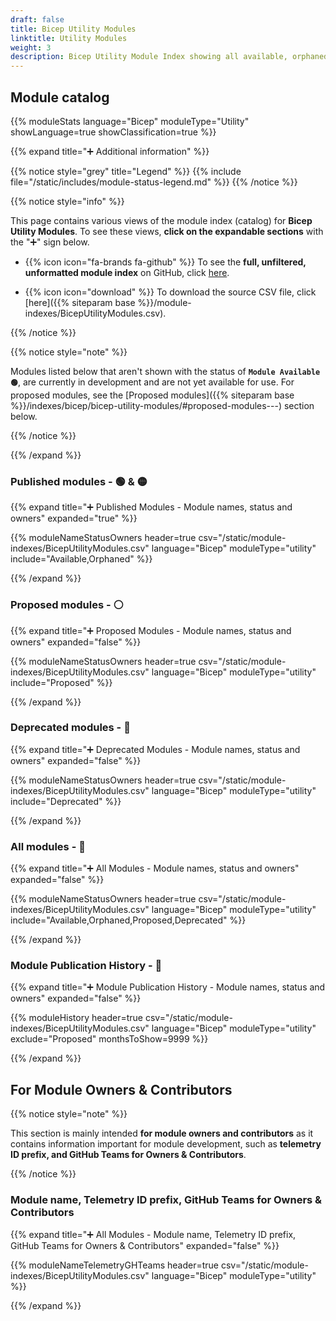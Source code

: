 ```yaml
---
draft: false
title: Bicep Utility Modules
linktitle: Utility Modules
weight: 3
description: Bicep Utility Module Index showing all available, orphaned and planned modules
---
```


## Module catalog

{{% moduleStats language="Bicep" moduleType="Utility" showLanguage=true showClassification=true %}}

{{% expand title="➕ Additional information" %}}

{{% notice style="grey" title="Legend" %}}
{{% include file="/static/includes/module-status-legend.md" %}}
{{% /notice %}}

{{% notice style="info" %}}

This page contains various views of the module index (catalog) for **Bicep Utility Modules**. To see these views, **click on the expandable sections** with the "➕" sign below.

- {{% icon icon="fa-brands fa-github" %}} To see the **full, unfiltered, unformatted module index** on GitHub, click [here](https://github.com/zojovano/azure-verified-modules-copy/blob/main/docs/static/module-indexes/BicepUtilityModules.csv).

- {{% icon icon="download" %}} To download the source CSV file, click [here]({{% siteparam base %}}/module-indexes/BicepUtilityModules.csv).

{{% /notice %}}

{{% notice style="note" %}}

Modules listed below that aren't shown with the status of **`Module Available 🟢`**, are currently in development and are not yet available for use. For proposed modules, see the [Proposed modules]({{% siteparam base %}}/indexes/bicep/bicep-utility-modules/#proposed-modules---) section below.

{{% /notice %}}

{{% /expand %}}

### Published modules - 🟢 & 🟡

{{% expand title="➕ Published Modules - Module names, status and owners" expanded="true" %}}

{{% moduleNameStatusOwners header=true csv="/static/module-indexes/BicepUtilityModules.csv" language="Bicep" moduleType="utility" include="Available,Orphaned" %}}

{{% /expand %}}

### Proposed modules - ⚪

{{% expand title="➕ Proposed Modules - Module names, status and owners" expanded="false" %}}

{{% moduleNameStatusOwners header=true csv="/static/module-indexes/BicepUtilityModules.csv" language="Bicep" moduleType="utility" include="Proposed" %}}

{{% /expand %}}

### Deprecated modules - 🔴

{{% expand title="➕ Deprecated Modules - Module names, status and owners" expanded="false" %}}

{{% moduleNameStatusOwners header=true csv="/static/module-indexes/BicepUtilityModules.csv" language="Bicep" moduleType="utility" include="Deprecated" %}}

{{% /expand %}}

### All modules - 📇

{{% expand title="➕ All Modules - Module names, status and owners" expanded="false" %}}

{{% moduleNameStatusOwners header=true csv="/static/module-indexes/BicepUtilityModules.csv" language="Bicep" moduleType="utility" include="Available,Orphaned,Proposed,Deprecated" %}}

{{% /expand %}}

### Module Publication History - 📅

{{% expand title="➕ Module Publication History - Module names, status and owners" expanded="false" %}}

{{% moduleHistory header=true csv="/static/module-indexes/BicepUtilityModules.csv" language="Bicep" moduleType="utility" exclude="Proposed" monthsToShow=9999 %}}

{{% /expand %}}

## For Module Owners & Contributors

{{% notice style="note" %}}

This section is mainly intended **for module owners and contributors** as it contains information important for module development, such as **telemetry ID prefix, and GitHub Teams for Owners & Contributors**.

{{% /notice %}}

### Module name, Telemetry ID prefix, GitHub Teams for Owners & Contributors

{{% expand title="➕ All Modules - Module name, Telemetry ID prefix, GitHub Teams for Owners & Contributors" expanded="false" %}}

{{% moduleNameTelemetryGHTeams header=true csv="/static/module-indexes/BicepUtilityModules.csv" language="Bicep" moduleType="utility" %}}

{{% /expand %}}
